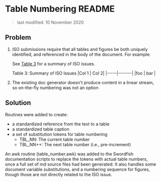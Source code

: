 # Table Numbering README
> last modified: 10 November 2020

## Problem

1. ISO submissions require that all tables and figures be both uniquely identified, and referenced in the body of the document. For example:

    See [Table 3](#table_3) for a summary of ISO issues.

    Table 3: Summary of ISO Issues
    |Col 1 | Col 2|
    |-----|-------|
    |foo | bar |

2. The existing doc generator doesn't produce content in a linear stream, so on-the-fly numbering was not an option

## Solution

Routines were added to create:
- a standardized reference from the text to a table
- a standardized table caption
- a set of substitution tokens for table numbering
  - TBL_NN: The current table number
  - TBL_NN++: The next table number (i.e., pre-increment)

An awk routine (table_number.awk) was added to the Swordfish documentation scripts to replace the tokens with actual table numbers, once a full set of md source files had been generated. It also handles some document variable substitutions, and a numbering sequence for figures, though those are not directly related to the ISO issue.
